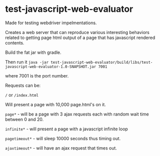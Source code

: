 # test-javascript-web-evaluator

Made for testing webdriver impelmentations. 

Creates a web server that can reproduce various interesting behaviors related to getting page html output of a page that has javascript rendered contents.

Build the fat jar with gradle.

Then run it `java -jar test-javascript-web-evaluator/build/libs/test-javascript-web-evaluator-1.0-SNAPSHOT.jar 7001`

where 7001 is the port number. 

Requests can be:

`/`
or
`/index.html`

Will present a page with 10,000 page.html's on it.

`page*` - will be a page with 3 ajax requests each with random wait time between 0 and 20.

`infinite*` - will present a page with a javascript infinite loop

`pagetimeout*` - will sleep 10000 seconds thus timing out.

`ajaxtimeout*` - will have an ajax request that times out.
